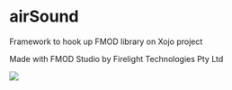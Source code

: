 # airSound
Framework to hook up FMOD library on Xojo project

Made with FMOD Studio by Firelight Technologies Pty Ltd

<img src="https://www.fmod.com/assets/fmod-logo.svg">
